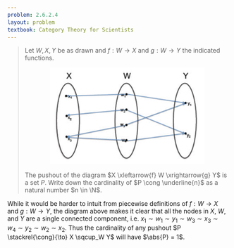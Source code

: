 ```yaml
---
problem: 2.6.2.4 
layout: problem
textbook: Category Theory for Scientists
---
```


> Let $W,X,Y$ be as drawn and $f: W\to X$ and $g: W\to Y$ the indicated
> functions.
> 
>  <center>
>  <img src="/images/psets/ctfs-p3/2624.png" alt="2.6.2.4" width="350px"/>
>  </center>
> 
>  The pushout of the diagram $X \xleftarrow{f} W \xrightarrow{g} Y$ is a set
>  $P$.  Write down the cardinality of $P \cong \underline{n}$ as a natural
>  number $n \in \N$.

While it would be harder to intuit from piecewise definitions of $f:W\to X$ and
$g:W\to Y$, the diagram above makes it clear that all the nodes in $X$, $W$, and
$Y$ are a single connected component, i.e. $x_1 \sim w_1 \sim y_1 \sim w_3 \sim
x_3 \sim w_4 \sim y_2 \sim w_2 \sim x_2$. Thus the cardinality of any pushout $P
\stackrel{\cong}{\to} X \sqcup_W Y$ will have $\abs{P} = 1$.
